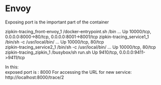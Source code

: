 # Envoy

Exposing port is the important part of the container 

zipkin-tracing_front-envoy_1   /docker-entrypoint.sh /bin ...   Up      10000/tcp, 0.0.0.0:8000->80/tcp, 0.0.0.0:8001->8001/tcp
zipkin-tracing_service1_1      /bin/sh -c /usr/local/bin/ ...   Up      10000/tcp, 80/tcp                                      
zipkin-tracing_service2_1      /bin/sh -c /usr/local/bin/ ...   Up      10000/tcp, 80/tcp                                      
zipkin-tracing_zipkin_1        /busybox/sh run.sh               Up      9410/tcp, 0.0.0.0:9411->9411/tcp

In this:    
       exposed port is : 8000
 For accessing the URL for new service:       
    http://localhost:8000/trace/2